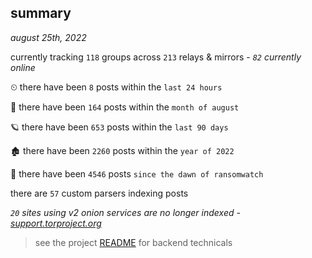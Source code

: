 
## summary
_august 25th, 2022_

currently tracking `118` groups across `213` relays & mirrors - _`82` currently online_

⏲ there have been `8` posts within the `last 24 hours`

🦈 there have been `164` posts within the `month of august`

🪐 there have been `653` posts within the `last 90 days`

🏚 there have been `2260` posts within the `year of 2022`

🦕 there have been `4546` posts `since the dawn of ransomwatch`

there are `57` custom parsers indexing posts

_`20` sites using v2 onion services are no longer indexed - [support.torproject.org](https://support.torproject.org/onionservices/v2-deprecation/)_

> see the project [README](https://github.com/joshhighet/ransomwatch#ransomwatch--) for backend technicals

